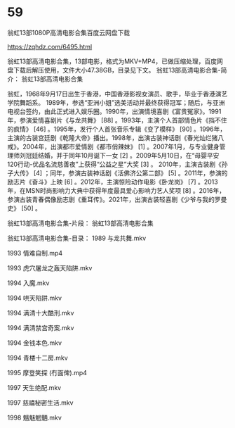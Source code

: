# 59
翁虹13部1080P高清电影合集百度云网盘下载

https://zqhdz.com/6495.html

翁虹13部高清电影合集，13部电影，格式为MKV+MP4，已做压缩处理，百度网盘下载后解压使用，文件大小47.38GB，目录见下文。
翁虹13部高清电影合集-简介：
翁虹13部高清电影合集

翁虹，1968年9月17日出生于香港，中国香港影视女演员、歌手，毕业于香港演艺学院舞蹈系。
1989年，参选“亚洲小姐”选美活动并最终获得冠军；随后，与亚洲电视台签约，由此正式进入娱乐圈。1990年，出演情境喜剧《富贵冤家》。1991年，参演爱情喜剧片《与龙共舞》 [88] 。1993年，主演个人首部情色片《挡不住的疯情》 [46] 。1995年，发行个人首张音乐专辑《变了模样》 [90] 。1996年，主演的古装宫廷剧《乾隆大帝》播出。1998年，出演古装神话剧《春光灿烂猪八戒》。2004年，出演都市爱情剧《都市俏辣妹》 [1] 。2007年1月，与专业健身管理师刘冠廷结婚，并于同年10月诞下一女 [2] 。2009年5月10日，在“母婴平安120行动-优品名流慈善夜”上获得“公益之星”大奖 [3] 。
2010年，主演古装剧《孙子大传》 [4] ；同年，参演古装神话剧《活佛济公第二部》 [5] 。2011年，参演的励志片《奋斗》上映 [6] 。2012年，主演惊险动作电影《卧龙岗》 [7] 。2013年，在MSN时尚影响力大典中获得年度最具爱心影响力艺人奖项 [8] 。2016年，参演古装青春偶像励志剧《重耳传》。2021年，出演古装轻喜剧《少爷与我的罗曼史》 [50] 。

翁虹13部高清电影合集-片段：
翁虹13部高清电影合集

翁虹13部高清电影合集-目录：
1989 与龙共舞.mkv

1993 情难自制.mp4

1993 虎穴屠龙之轰天陷阱.mkv

1994 入魔.mkv

1994 哄天陷阱.mkv

1994 满清十大酷刑.mkv

1994 满清禁宫奇案.mkv

1994 金钱本色.mkv

1994 青楼十二房.mkv

1995 摩登笑探 (冇面俾).mp4

1997 天生绝配.mkv

1997 慈禧秘密生活.mkv

1998 魑魅魍魉.mkv
